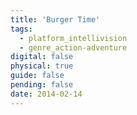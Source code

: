 ```yaml
---
title: 'Burger Time'
tags:
  - platform_intellivision
  - genre_action-adventure
digital: false
physical: true
guide: false
pending: false
date: 2014-02-14
---
```

